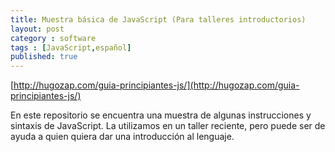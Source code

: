 ```yaml
---
title: Muestra básica de JavaScript (Para talleres introductorios)
layout: post
category : software
tags : [JavaScript,español]
published: true
---
```


[http://hugozap.com/guia-principiantes-js/](http://hugozap.com/guia-principiantes-js/)
 
 En este repositorio se encuentra una muestra de algunas instrucciones
 y sintaxis de JavaScript.  La utilizamos en un taller reciente, pero
 puede ser de ayuda a quien quiera dar una introducción al lenguaje.

